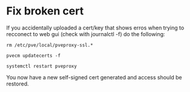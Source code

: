 # Fix broken cert

If you accidentally uploaded a cert/key that shows erros when trying to recconect to web gui (check with journalctl -f) do the following:

```rm /etc/pve/local/pveproxy-ssl.*```

```pvecm updatecerts -f```

```systemctl restart pveproxy```

You now have a new self-signed cert generated and access should be restored.
